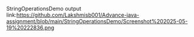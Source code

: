 StringOperationsDemo output link:https://github.com/Lakshmisb001/Advance-java-assignment/blob/main/StringOperationsDemo/Screenshot%202025-05-19%20222836.png
